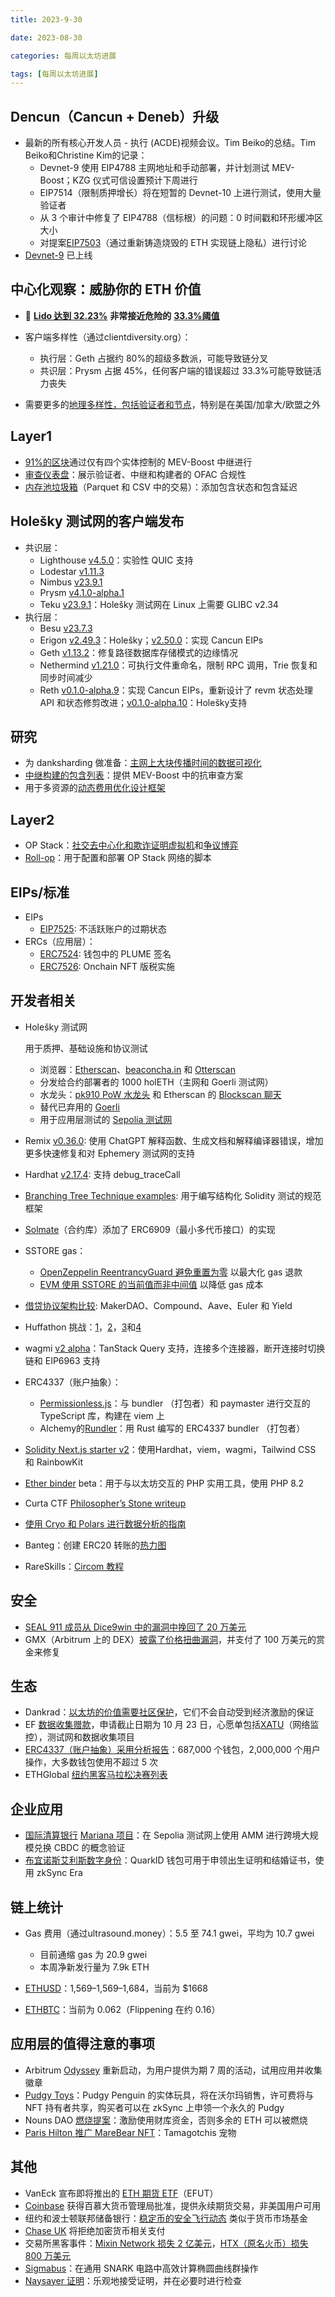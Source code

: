 ```yaml
---
title: 2023-9-30

date: 2023-08-30	

categories: 每周以太坊进展	

tags: [每周以太坊进展]
---	
```


## **Dencun（Cancun + Deneb）升级**

- 最新的所有核心开发人员 - 执行 (ACDE)视频会议。Tim Beiko的总结。Tim Beiko和Christine Kim的记录：
  - Devnet-9 使用 EIP4788 主网地址和手动部署，并计划测试 MEV-Boost；KZG 仪式可信设置预计下周进行
  - EIP7514（限制质押增长）将在短暂的 Devnet-10 上进行测试，使用大量验证者
  - 从 3 个审计中修复了 EIP4788（信标根）的问题：0 时间戳和环形缓冲区大小
  - 对提案[EIP7503](https://docs.google.com/presentation/d/1omnj-y2L59wERsOBQRKjoIKHm5VQ1A6Sdmc2_Oa75IM/edit?pli=1#slide=id.p)（通过重新铸造烧毁的 ETH 实现链上隐私）进行讨论
- [Devnet-9](https://dencun-devnet-9.ethpandaops.io/) 已上线

## **中心化观察：威胁你的 ETH 价值**

- **🚨** [**Lido 达到 32.23%**](https://twitter.com/lidodominance/status/1707757122291646495) **非常接近危险的** [**33.3%阈值**](https://www.youtube.com/watch?v=Y0ddkSa1ZuI&t=1050s)

- 客户端多样性（通过clientdiversity.org）：

  - 执行层：Geth 占据约 80%的超级多数派，可能导致链分叉
  - 共识层：Prysm 占据 45%，任何客户端的错误超过 33.3%可能导致链活力丧失
  
- 需要更多的[地理多样性，包括验证者和节点](https://nodewatch.io/)，特别是在美国/加拿大/欧盟之外

## Layer1

- [91%的区块](https://twitter.com/uriklarman/status/1706716871024615723)通过仅有四个实体控制的 MEV-Boost 中继进行
- [审查仪表盘](https://twitter.com/nero_eth/status/1706594750155931953)：展示验证者、中继和构建者的 OFAC 合规性
- [内存池垃圾箱](https://twitter.com/metachris/status/1706274142071488649)（Parquet 和 CSV 中的交易）：添加包含状态和包含延迟

## **Holešky 测试网的客户端发布**

- 共识层：
  - Lighthouse [v4.5.0](https://github.com/sigp/lighthouse/releases/tag/v4.5.0)：实验性 QUIC 支持
  - Lodestar [v1.11.3](https://github.com/ChainSafe/lodestar/releases/tag/v1.11.3)
  - Nimbus [v23.9.1](https://github.com/status-im/nimbus-eth2/releases/tag/v23.9.1)
  - Prysm [v4.1.0-alpha.1](https://github.com/prysmaticlabs/prysm/releases/tag/v4.1.0-alpha.1)
  - Teku [v23.9.1](https://github.com/Consensys/teku/releases/tag/23.9.1)：Holešky 测试网在 Linux 上需要 GLIBC v2.34
- 执行层：
  - Besu [v23.7.3](https://github.com/hyperledger/besu/releases/tag/23.7.3)
  - Erigon [v2.49.3](https://github.com/ledgerwatch/erigon/releases/tag/v2.49.3)：Holešky；[v2.50.0](https://github.com/ledgerwatch/erigon/releases/tag/v2.50.0)：实现 Cancun EIPs
  - Geth [v1.13.2](https://github.com/ethereum/go-ethereum/releases/tag/v1.13.2)：修复路径数据库存储模式的边缘情况
  - Nethermind [v1.21.0](https://github.com/NethermindEth/nethermind/releases/tag/1.21.0)：可执行文件重命名，限制 RPC 调用，Trie 恢复和同步时间减少
  - Reth [v0.1.0-alpha.9](https://github.com/paradigmxyz/reth/releases/tag/v0.1.0-alpha.9)：实现 Cancun EIPs，重新设计了 revm 状态处理 API 和状态修剪改进；[v0.1.0-alpha.10](https://github.com/paradigmxyz/reth/releases/tag/v0.1.0-alpha.10)：Holešky支持

## **研究**

- 为 danksharding 做准备：[主网上大块传播时间的数据可视化](https://blog.codex.storage/big-blocks-on-mainnet/)
- [中继构建的包含列表](https://ethresear.ch/t/resistance-is-not-futile-cr-in-mev-boost/16762)：提供 MEV-Boost 中的抗审查方案
- 用于多资源的[动态费用优化设计框架](https://arxiv.org/abs/2309.12735)

## Layer2

- OP Stack：[社交去中心化和欺诈证明虚拟机](https://blog.oplabs.co/fault-proof-vm/)和[争议博弈](https://blog.oplabs.co/dispute-games/)
- [Roll-op](https://github.com/0xFableOrg/roll-op/#readme)：用于配置和部署 OP Stack 网络的脚本

## **EIPs/标准**

- EIPs
  - [EIP7525](https://github.com/ethereum/EIPs/pull/7776/files): 不活跃账户的过期状态
- ERCs（应用层）：
  - [ERC7524](https://github.com/ethereum/EIPs/pull/7775/files): 钱包中的 PLUME 签名
  - [ERC7526](https://github.com/ethereum/EIPs/pull/7781/files): Onchain NFT 版税实施

## **开发者相关**

- Holešky 测试网

  用于质押、基础设施和协议测试

  - 浏览器：[Etherscan](https://holesky.etherscan.io/)、[beaconcha.in](https://holesky.beaconcha.in/) 和 [Otterscan](https://holesky.otterscan.io/)
  - 分发给合约部署者的 1000 holETH（主网和 Goerli 测试网）
  - 水龙头：[pk910 PoW 水龙头](https://holesky-faucet.pk910.de/) 和 Etherscan 的 [Blockscan 聊天](https://twitter.com/etherscan/status/1707712285115056469)
  - 替代已弃用的 [Goerli](https://github.com/eth-clients/goerli#readme)
  - 用于应用层测试的 [Sepolia 测试网](https://github.com/eth-clients/sepolia#readme)

- Remix [v0.36.0](https://medium.com/remix-ide/remix-release-v0-36-0-36bae12abb1f): 使用 ChatGPT 解释函数、生成文档和解释编译器错误，增加更多快速修复和对 Ephemery 测试网的支持

- Hardhat [v2.17.4](https://github.com/NomicFoundation/hardhat/releases/tag/hardhat@2.17.4): 支持 debug_traceCall

- [Branching Tree Technique examples](https://github.com/PaulRBerg/btt-examples#readme): 用于编写结构化 Solidity 测试的规范框架

- [Solmate](https://github.com/transmissions11/solmate/#readme)（合约库）添加了 ERC6909（最小多代币接口）的实现

- SSTORE gas：

  - [OpenZeppelin ReentrancyGuard 避免重置为零](https://forum.openzeppelin.com/t/understanding-the-refund-logic-in-reentrancyguard/37948/2) 以最大化 gas 退款
  - [EVM 使用 SSTORE 的当前值而非中间值](https://medium.com/eulerfinance/have-you-heard-about-this-sstore-quirk-anon-6a1ae870e57c) 以降低 gas 成本

- [借贷协议架构比较](https://hackernoon.com/borrowing-on-ethereum-comparing-architecture-evolution-of-makerdao-yield-aave-compound-and-euler): MakerDAO、Compound、Aave、Euler 和 Yield

- Huffathon 挑战：[1](https://github.com/devtooligan/huffathon-2023-challenge-0-1#readme)，[2](https://github.com/devtooligan/huffathon-2023-challenge-0-2#readme)，[3](https://github.com/PraneshASP/huffathon-challenge-2#readme)和[4](https://github.com/RareSkills/rareskills-huffathon-challenge#readme)

- wagmi [v2 alpha](https://github.com/wagmi-dev/wagmi/discussions/3068)：TanStack Query 支持，连接多个连接器，断开连接时切换链和 EIP6963 支持

- ERC4337（账户抽象）：

  - [Permissionless.js](https://github.com/pimlicolabs/permissionless.js#readme)：与 bundler （打包者）和 paymaster 进行交互的 TypeScript 库，构建在 viem 上
  - Alchemy的[Rundler](https://github.com/alchemyplatform/rundler#readme)：用 Rust 编写的 ERC4337 bundler （打包者）

- [Solidity Next.js starter v2](https://github.com/tomhirst/solidity-nextjs-starter#readme)：使用Hardhat，viem，wagmi，Tailwind CSS 和 RainbowKit

- [Ether binder](https://github.com/m8b-dev/ether-binder#readme) beta：用于与以太坊交互的 PHP 实用工具，使用 PHP 8.2

- Curta CTF [Philosopher’s Stone writeup](https://twitter.com/eth_call/status/1706029458275119205)

- [使用 Cryo 和 Polars 进行数据分析的指南](https://mteam88.github.io/posts/analyzing-ethereum-with-cryo/)

- Banteg：创建 ERC20 转账的[热力图](https://banteg.xyz/posts/heatmap/)

- RareSkills：[Circom 教程](https://www.rareskills.io/post/circom-tutorial)

## **安全**

- [SEAL 911 成员从 Dice9win 中的漏洞中挽回了 20 万美元](https://twitter.com/frankresearcher/status/1706740009997369775)
- GMX（Arbitrum 上的 DEX）[披露了价格扭曲漏洞](https://www.collider.vc/post/gmx-granted-million-dollar-bug-bounty-to-collider-the-bug-aftermath)，并支付了 100 万美元的赏金来修复

## **生态**

- Dankrad：[以太坊的价值需要社区保护](https://twitter.com/dankrad/status/1707014810565566962)，它们不会自动受到经济激励的保证
- EF [数据收集赠款](https://esp.ethereum.foundation/data-collection-grants)，申请截止日期为 10 月 23 日，心愿单包括[XATU](https://twitter.com/samcmau/status/1707604513086189869)（网络监控），测试网和数据收集项目
- [ERC4337（账户抽象）采用分析报告](https://sixdegree.xyz/research/Half-Year-Data-Report-of-ERC4337-by-Sixdegree.pdf)：687,000 个钱包，2,000,000 个用户操作，大多数钱包使用不超过 5 次
- ETHGlobal [纽约黑客马拉松决赛列表](https://twitter.com/ETHGlobal/status/1706049363464569232)

## **企业应用**

- [国际清算银行](https://www.bis.org/publ/othp75.pdf) [Mariana 项目](https://www.bis.org/publ/othp75.pdf)：在 Sepolia 测试网上使用 AMM 进行跨境大规模兑换 CBDC 的概念验证
- [布宜诺斯艾利斯数字身份](https://zksync.mirror.xyz/w4_Dyhbx1X2BEGpYNCn8rEAS_2uC1hV0qPQl_m5AChk)：QuarkID 钱包可用于申领出生证明和结婚证书，使用 zkSync Era

## **链上统计**

- Gas 费用（通过ultrasound.money）：5.5 至 74.1 gwei，平均为 10.7 gwei

  - 目前通缩 gas 为 20.9 gwei
  - 本周净新发行量为 7.9k ETH
  
- [ETHUSD](https://www.coingecko.com/en/coins/ethereum)：1,569–1,569–1,684，当前为 $1668

- [ETHBTC](https://ratiogang.com/)：当前为 0.062（Flippening 在约 0.16）

## **应用层的值得注意的事项**

- Arbitrum [Odyssey](https://arbitrumfoundation.medium.com/arbitrum-odyssey-reignited-a98f627d42ef) 重新启动，为用户提供为期 7 周的活动，试用应用并收集徽章
- [Pudgy Toys](https://www.prnewswire.com/news-releases/pudgy-penguins-debuts-toyline-in-major-retail-stores-across-us-301939099.html)：Pudgy Penguin 的实体玩具，将在沃尔玛销售，许可费将与 NFT 持有者共享，购买者可以在 zkSync 上申领一个永久的 Pudgy
- Nouns DAO [燃烧提案](https://w.mirror.xyz/AmHOzH-FQZVO3IhGXHSvCRxRSf2MO6VCZdmMwNEIyKE)：激励使用财库资金，否则多余的 ETH 可以被燃烧
- [Paris Hilton 推广 MareBear NFT](https://twitter.com/ParisHilton/status/1707410178969137532)：Tamagotchis 宠物

## 其他

- VanEck 宣布即将推出的 [ETH 期货 ETF](https://www.vaneck.com/us/en/press-releases/vaneck-prepares-to-launch-ethereum-futures-etf-efut.pdf)（EFUT）
- [Coinbase](https://www.coinbase.com/blog/coinbase-receives-regulatory-approval-to-enable-retail-perpetual-futures?__cf_chl_f_tk=NQFPKqxhWtw.O7q1bDHMnWlVb7p7j5_Tu2v3l0Qp2Hk-1695944027-0-gaNycGzNDHs) 获得百慕大货币管理局批准，提供永续期货交易，非美国用户可用
- 纽约和波士顿联邦储备银行：[稳定币的安全飞行动态](https://papers.ssrn.com/sol3/papers.cfm?abstract_id=4580392) 类似于货币市场基金
- [Chase UK](https://www.coindesk.com/policy/2023/09/26/chase-uk-to-block-crypto-payments-citing-fraud-scams/) 将拒绝加密货币相关支付
- 交易所黑客事件：[Mixin Network 损失 2 亿美元](https://rekt.news/mixin-rekt/)，[HTX（原名火币）损失 800 万美元](https://twitter.com/justinsuntron/status/1706311251024822748)
- [Sigmabus](https://eprint.iacr.org/2023/1406)：在通用 SNARK 电路中高效计算椭圆曲线群操作
- [Naysayer 证明](https://eprint.iacr.org/2023/1472)：乐观地接受证明，并在必要时进行检查